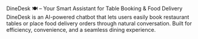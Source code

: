 DineDesk 🍽️ – Your Smart Assistant for Table Booking & Food Delivery
DineDesk is an AI-powered chatbot that lets users easily book restaurant tables or place food delivery orders through natural conversation. Built for efficiency, convenience, and a seamless dining experience.